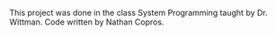 This project was done in the class System Programming taught by Dr. Wittman. Code written by Nathan Copros.
